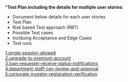 ***Test Plan including the details for multiple user stories**:

- Document below details for each user stories
- Test Plan
- Risk based Test approach (RBT)
- Possible Test cases
- Inclduing Acceptance and Edge Cases
- Test runs

[1.single-session-allowed](./functional-test-plan//1.single-session-allowed.md)<br />
[2.upgrade-to-premium-account](./functional-test-plan/2.upgrade-to-premium-account.md)<br />
[3.loan-requester-receive-status-notifications](./functional-test-plan/3.loan-requester-receive-status-notifications.md)<br />
[4.department-staff-can-review-and-approval](./functional-test-plan/4.department-staff-can-review-and-approval.md)<br />
[5.corporate-investor-registration-verification](./functional-test-plan/5.corporate-investor-registration-verification.md)<br />